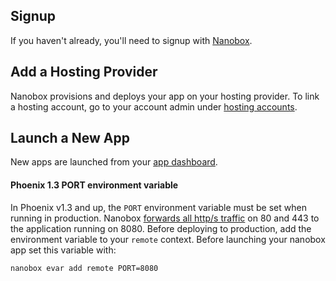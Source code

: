 ## Signup

If you haven't already, you'll need to signup with <a href="https://dashboard.nanobox.io" target="\_blank">Nanobox</a>.

## Add a Hosting Provider
Nanobox provisions and deploys your app on your hosting provider. To link a hosting account, go to your account admin under <a href="https://dashboard.nanobox.io/users/provider_accounts" target="\_blank">hosting accounts</a>.

## Launch a New App
New apps are launched from your <a href="https://dashboard.nanobox.io" target="\_blank">app dashboard</a>.

#### Phoenix 1.3 PORT environment variable

In Phoenix v1.3 and up, the `PORT` environment variable must be set when running in production.
Nanobox [forwards all http/s traffic](https://docs.nanobox.io/domains-networking/protocols-incoming-requests/#http-https) on 80 and 443 to the application running on 8080. Before deploying to production, add the environment variable to your `remote` context. Before launching your nanobox app set this variable with:

```bash
nanobox evar add remote PORT=8080
```
